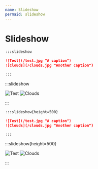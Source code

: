 ```yaml
---
name: Slideshow
permaid: slideshow
---
```


# Slideshow

```md
:::slideshow

![Test](/test.jpg "A caption")
![Clouds](/clouds.jpg "Another caption")

:::
```

:::slideshow

![Test](/test.jpg "A caption")
![Clouds](/clouds.jpg "Another caption")

:::

```md
:::slideshow{height=500}

![Test](/test.jpg "A caption")
![Clouds](/clouds.jpg "Another caption")

:::
```

:::slideshow{height=500}

![Test](/test.jpg "A caption")
![Clouds](/clouds.jpg "Another caption")

:::
